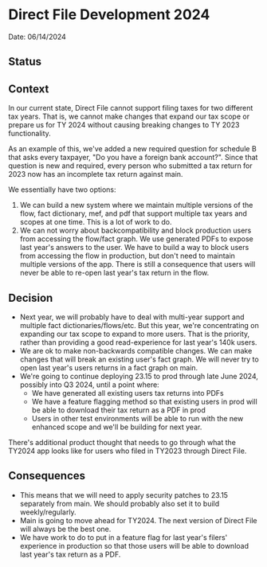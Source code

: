 # Direct File Development 2024

Date: 06/14/2024

## Status

## Context

In our current state, Direct File cannot support filing taxes for two different tax years. That is, we cannot
make changes that expand our tax scope or prepare us for TY 2024 without causing breaking changes to TY 2023 functionality.

As an example of this, we've added a new required question for schedule B that asks every taxpayer, "Do you have a foreign bank account?". Since that question is new and required, every person who submitted a tax return for 2023 now has an incomplete tax return against main. 

We essentially have two options:
1. We can build a new system where we maintain multiple versions of the flow, fact dictionary, mef, and pdf that support multiple tax years and scopes at one time. This is a lot of work to do.
2. We can not worry about backcompatibility and block production users from accessing the flow/fact graph. We use generated PDFs to expose last year's answers to the user. We have to build a way to block users from accessing the flow in production, but don't need to maintain multiple versions of the app. There is still a consequence that users will never be able to re-open last year's tax return in the flow. 


## Decision 
- Next year, we will probably have to deal with multi-year support and multiple fact dictionaries/flows/etc. But this year, we're concentrating on expanding our tax scope to expand to more users. That is the priority, rather than providing a good read-experience for last year's 140k users.
- We are ok to make non-backwards compatible changes. We can make changes that will break an existing user's fact graph. We will never try to open last year's users returns in a fact graph on main.
- We're going to continue deploying 23.15 to prod through late June 2024, possibly into Q3 2024, until a point where:
    - We have generated all existing users tax returns into PDFs
    - We have a feature flagging method so that existing users in prod will be able to download their tax return as a PDF in prod
    - Users in other test environments will be able to run with the new enhanced scope and we'll be building for next year. 

There's additional product thought that needs to go through what the TY2024 app looks like for users who filed in TY2023 through Direct File.



## Consequences
- This means that we will need to apply security patches to 23.15 separately from main. We should probably also set it to build weekly/regularly.
- Main is going to move ahead for TY2024. The next version of Direct File will always be the best one. 
- We have work to do to put in a feature flag for last year's filers' experience in production so that those users will be able to download last year's tax return as a PDF. 

